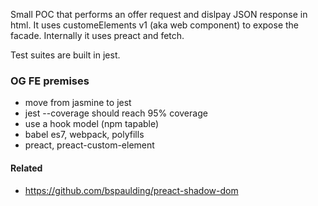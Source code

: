 Small POC that performs an offer request and dislpay JSON response in html.
It uses customeElements v1 (aka web component) to expose the facade. Internally it uses preact and fetch.

Test suites are built in jest.

### OG FE premises

- move from jasmine to jest
- jest --coverage should reach 95% coverage
- use a hook model (npm tapable)
- babel es7, webpack, polyfills
- preact, preact-custom-element

#### Related
- https://github.com/bspaulding/preact-shadow-dom
